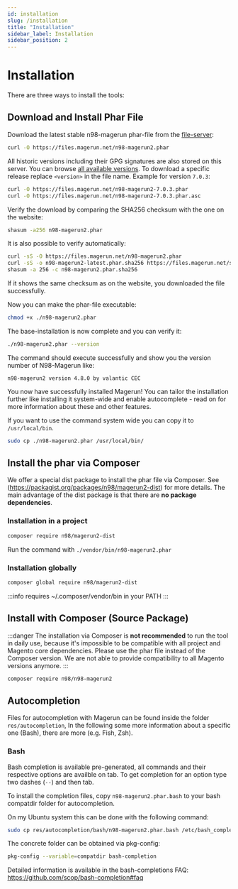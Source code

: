 ```yaml
---
id: installation
slug: /installation
title: "Installation"
sidebar_label: Installation
sidebar_position: 2
---
```


# Installation

There are three ways to install the tools:

## Download and Install Phar File

Download the latest stable n98-magerun phar-file from the [file-server](https://files.magerun.net/):

```sh
curl -O https://files.magerun.net/n98-magerun2.phar
```

All historic versions including their GPG signatures are also stored on this server. You can
browse [all available versions](https://files.magerun.net/old_versions.php).
To download a specific release replace `<version>` in the file name. Example for version `7.0.3`:

```sh
curl -O https://files.magerun.net/n98-magerun2-7.0.3.phar
curl -O https://files.magerun.net/n98-magerun2-7.0.3.phar.asc
```

Verify the download by comparing the SHA256 checksum with the one on the
website:

```sh
shasum -a256 n98-magerun2.phar
```

It is also possible to verify automatically:

```sh
curl -sS -O https://files.magerun.net/n98-magerun2.phar
curl -sS -o n98-magerun2-latest.phar.sha256 https://files.magerun.net/sha256.php?file=n98-magerun2.phar
shasum -a 256 -c n98-magerun2.phar.sha256
```

If it shows the same checksum as on the website, you downloaded the file
successfully.

Now you can make the phar-file executable:

```sh
chmod +x ./n98-magerun2.phar
```

The base-installation is now complete and you can verify it:

```sh
./n98-magerun2.phar --version
```

The command should execute successfully and show you the version number
of N98-Magerun like:

`n98-magerun2 version 4.8.0 by valantic CEC`

You now have successfully installed Magerun! You can tailor the
installation further like installing it system-wide and enable
autocomplete - read on for more information about these and other
features.

If you want to use the command system wide you can copy it to
`/usr/local/bin`.

```sh
sudo cp ./n98-magerun2.phar /usr/local/bin/
```

## Install the phar via Composer

We offer a special dist package to install the phar file via Composer.
See (https://packagist.org/packages/n98/magerun2-dist) for more details.
The main advantage of the dist package is that there are **no package dependencies**.

### Installation in a project

```bash
composer require n98/magerun2-dist
```

Run the command with `./vendor/bin/n98-magerun2.phar`

### Installation globally

```bash
composer global require n98/magerun2-dist
````

:::info
requires ~/.composer/vendor/bin in your PATH
:::


## Install with Composer (Source Package)

:::danger
The installation via Composer is **not recommended** to run the tool in daily use,
because it's impossible to be compatible with all project and Magento core dependencies.
Please use the phar file instead of the Composer version. We are not able to provide
compatibility to all Magento versions anymore.
:::

```bash
composer require n98/n98-magerun2
```

## Autocompletion

Files for autocompletion with Magerun can be found inside the folder
`res/autocompletion`, In the following some more information
about a specific one (Bash), there are more (e.g. Fish, Zsh).

### Bash

Bash completion is available pre-generated, all commands and their
respective options are availble on tab. To get completion for an option
type two dashes (`--`) and then tab.

To install the completion files, copy `n98-magerun2.phar.bash` to your
bash compatdir folder for autocompletion.

On my Ubuntu system this can be done with the following command:

```sh
sudo cp res/autocompletion/bash/n98-magerun2.phar.bash /etc/bash_completion.d/
```

The concrete folder can be obtained via pkg-config:

```sh
pkg-config --variable=compatdir bash-completion
```

Detailed information is available in the bash-completions FAQ:
https://github.com/scop/bash-completion#faq
